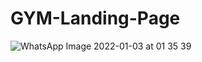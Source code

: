# GYM-Landing-Page

![WhatsApp Image 2022-01-03 at 01 35 39](https://user-images.githubusercontent.com/88206472/147978559-4756f2db-20ff-4c21-b94c-80ed6e70f0cb.jpeg)
